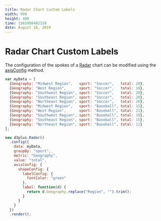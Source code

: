 ```yaml
---
title: Radar Chart Custom Labels
width: 990
height: 400
time: 1565986402328
date: August 16, 2019
---
```


# Radar Chart Custom Labels

The configuration of the spokes of a [Radar](http://d3plus.org/docs/#Radar) chart can be modified using the [axisConfig](http://d3plus.org/docs/#Radar.axisConfig) method.

```js
var myData = [
  {Geography: "Midwest Region",   sport: "Soccer",   total: 20},
  {Geography: "West Region",      sport: "Soccer",   total: 10},
  {Geography: "Southwest Region", sport: "Soccer",   total: 20},
  {Geography: "Southeast Region", sport: "Soccer",   total: 20},
  {Geography: "Northeast Region", sport: "Soccer",   total: 20},
  {Geography: "Midwest Region",   sport: "Baseball", total: 15},
  {Geography: "West Region",      sport: "Baseball", total: 21},
  {Geography: "Southwest Region", sport: "Baseball", total: 10},
  {Geography: "Southeast Region", sport: "Baseball", total: 15},
  {Geography: "Northeast Region", sport: "Baseball", total: 12}
];

new d3plus.Radar()
  .config({
    data: myData,
    groupBy: "sport",
    metric: "Geography",
    value: "total",
    axisConfig: {
      shapeConfig: {
        labelConfig: {
          fontColor: "green"
        },
        label: function(d) {
          return d.Geography.replace("Region", "").trim();
        }
      }
    }
  })
  .render();
```
